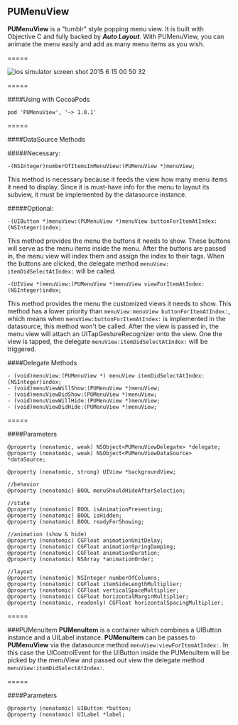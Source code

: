 ## PUMenuView
**PUMenuView** is a "tumblr" style popping menu view. It is built with Objective C and fully backed by **_Auto Layout_**. With PUMenuView, you can animate the menu easily and add as many menu items as you wish.

=====

![ios simulator screen shot 2015 6 15 00 50 32](https://cloud.githubusercontent.com/assets/4215068/8149565/3aacba74-12fa-11e5-961a-f8d41ac4d323.png)

=====

####Using with CocoaPods

`pod 'PUMenuView', '~> 1.0.1'`

=====

####DataSource Methods


#####Necessary:
```objc
-(NSInteger)numberOfItemsInMenuView:(PUMenuView *)menuView;
```
This method is necessary because it feeds the view how many menu items it need to display. Since it is must-have info for the menu to layout its subview, it must be implemented by the datasource instance.

#####Optional:
```objc
-(UIButton *)menuView:(PUMenuView *)menuView buttonForItemAtIndex:(NSInteger)index;
```

This method provides the menu the buttons it needs to show. These buttons will serve as the menu items inside the menu. After the buttons are passed in, the menu view will index them and assign the index to their tags. When the buttons are clicked, the delegate method `menuView: itemDidSelectAtIndex:` will be called.

```objc
-(UIView *)menuView:(PUMenuView *)menuView viewForItemAtIndex:(NSInteger)index;
```

This method provides the menu the customized views it needs to show. This method has a lower priority than `menuView:menuView buttonForItemAtIndex:`, which means when `menuView:buttonForItemAtIndex:` is implemented in the datasource, this method won't be called. After the view is passed in, the menu view will attach an UITapGestureRecognizer onto the view. One the view is tapped, the delegate `menuView:itemDidSelectAtIndex:` will be triggered.


####Delegate Methods

```objc
- (void)menuView:(PUMenuView *) menuView itemDidSelectAtIndex:(NSInteger)index;
- (void)menuViewWillShow:(PUMenuView *)menuView;
- (void)menuViewDidShow:(PUMenuView *)menuView;
- (void)menuViewWillHide:(PUMenuView *)menuView;
- (void)menuViewDidHide:(PUMenuView *)menuView;
```

=====

####Parameters
```objc
@property (nonatomic, weak) NSObject<PUMenuViewDelegate> *delegate;
@property (nonatomic, weak) NSObject<PUMenuViewDataSource> *dataSource;

@property (nonatomic, strong) UIView *backgroundView;

//behavior
@property (nonatomic) BOOL menuShouldHideAfterSelection;

//state
@property (nonatomic) BOOL isAnimationPresenting;
@property (nonatomic) BOOL isHidden;
@property (nonatomic) BOOL readyForShowing;

//animation (show & hide)
@property (nonatomic) CGFloat animationUnitDelay;
@property (nonatomic) CGFloat animationSpringDamping;
@property (nonatomic) CGFloat animationDuration;
@property (nonatomic) NSArray *animationOrder;

//layout
@property (nonatomic) NSInteger numberOfColumns;
@property (nonatomic) CGFloat itemSideLengthMultiplier;
@property (nonatomic) CGFloat verticalSpaceMultiplier;
@property (nonatomic) CGFloat horizontalMarginMultiplier;
@property (nonatomic, readonly) CGFloat horizontalSpacingMultiplier;
```

=====

###PUMenuItem
**PUMenuItem** is a container which combines a UIButton instance and a UILabel instance. **PUMenuItem** can be passes to **PUMenuView** via the datasource method `menuView:viewForItemAtIndex:`. In this case the UIControlEvent for the UIButton inside the PUMenuItem will be picked by the menuView and passed out view the delegate method `menuView:itemDidSelectAtIndex:`.

=====

####Parameters
```objc
@property (nonatomic) UIButton *button;
@property (nonatomic) UILabel *label;
```
